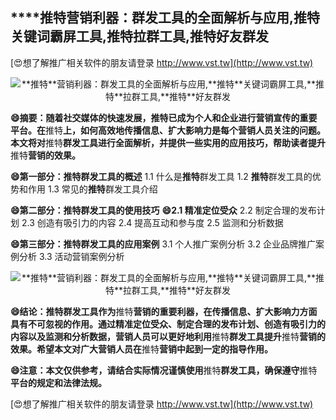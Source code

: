 ## ****推特**营销利器：群发工具的全面解析与应用,**推特**关键词霸屏工具,**推特**拉群工具,**推特**好友群发**

[😍想了解推广相关软件的朋友请登录 http://www.vst.tw](http://www.vst.tw)

 <center><img src="https://vst.tw/MP4/tuiguang/png/8.png" alt="**推特**营销利器：群发工具的全面解析与应用,**推特**关键词霸屏工具,**推特**拉群工具,**推特**好友群发"></center>

**😄摘要：随着社交媒体的快速发展，**推特**已成为个人和企业进行营销宣传的重要平台。在**推特**上，如何高效地传播信息、扩大影响力是每个营销人员关注的问题。本文将对**推特**群发工具进行全面解析，并提供一些实用的应用技巧，帮助读者提升**推特**营销的效果。**

**😄第一部分：**推特**群发工具的概述**
1.1 什么是**推特**群发工具
1.2 **推特**群发工具的优势和作用
1.3 常见的**推特**群发工具介绍

**😄第二部分：**推特**群发工具的使用技巧**
**😄2.1 精准定位受众**
2.2 制定合理的发布计划
2.3 创造有吸引力的内容
2.4 提高互动和参与度
2.5 监测和分析数据

**😄第三部分：**推特**群发工具的应用案例**
3.1 个人推广案例分析
3.2 企业品牌推广案例分析
3.3 活动营销案例分析

 <center><img src="https://vst.tw/MP4/tuiguang/png/0.png" alt="**推特**营销利器：群发工具的全面解析与应用,**推特**关键词霸屏工具,**推特**拉群工具,**推特**好友群发"></center>

**😄结论：**推特**群发工具作为**推特**营销的重要利器，在传播信息、扩大影响力方面具有不可忽视的作用。通过精准定位受众、制定合理的发布计划、创造有吸引力的内容以及监测和分析数据，营销人员可以更好地利用**推特**群发工具提升**推特**营销的效果。希望本文对广大营销人员在**推特**营销中起到一定的指导作用。**

**😄注意：本文仅供参考，请结合实际情况谨慎使用**推特**群发工具，确保遵守**推特**平台的规定和法律法规。**

[😍想了解推广相关软件的朋友请登录 http://www.vst.tw](http://www.vst.tw)



